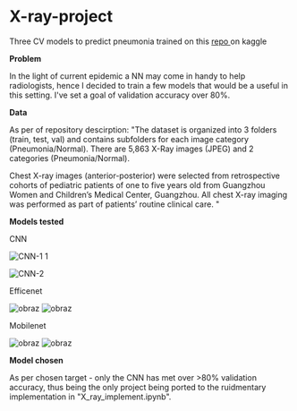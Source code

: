 # X-ray-project
Three CV models to predict pneumonia trained on this <a href = "https://www.kaggle.com/datasets/paultimothymooney/chest-xray-pneumonia"> repo </a> on kaggle

<b> Problem </b>

In the light of current epidemic a NN may come in handy to help radiologists, hence I decided to train a few models that would be a useful in this setting. I've set a goal of validation accuracy over 80%.

<b> Data </b>

As per of repository descirption: 
"The dataset is organized into 3 folders (train, test, val) and contains subfolders for each image category (Pneumonia/Normal). There are 5,863 X-Ray images (JPEG) and 2 categories (Pneumonia/Normal).

Chest X-ray images (anterior-posterior) were selected from retrospective cohorts of pediatric patients of one to five years old from Guangzhou Women and Children’s Medical Center, Guangzhou. All chest X-ray imaging was performed as part of patients’ routine clinical care. "

<b> Models tested </b>

CNN

![CNN-1 1](https://user-images.githubusercontent.com/91603107/177183090-ea689ba8-5168-4eb7-9f2b-23e39a0388f3.png)

![CNN-2](https://user-images.githubusercontent.com/91603107/177183102-825b83f6-12be-48e0-bea1-a3ae61a54df5.png)

Efficenet

![obraz](https://user-images.githubusercontent.com/91603107/176995877-acd624e7-de3d-4bda-8ca5-2e0a4a64ee91.png)
![obraz](https://user-images.githubusercontent.com/91603107/176995879-37d8d583-10ed-4355-9daf-892b54ea79ce.png)

Mobilenet

![obraz](https://user-images.githubusercontent.com/91603107/176995890-4deddd5e-b374-49a8-af71-ba4656b51965.png)
![obraz](https://user-images.githubusercontent.com/91603107/176995891-8588badd-74aa-459a-8b7a-8a663276dfe2.png)

<b> Model chosen </b>

As per chosen target - only the CNN has met over >80% validation accuracy, thus being the only project being ported to the ruidmentary implementation in "X_ray_implement.ipynb".
